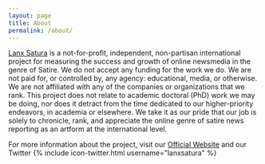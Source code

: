 ```yaml
---
layout: page
title: About
permalink: /about/
---
```


[Lanx Satura](http://lanxsatura.github.io) is a not-for-profit, independent, non-partisan international project for measuring the success and growth of online newsmedia in the genre of Satire. We do not accept any funding for the work we do. We are not paid for, or controlled by, any agency: educational, media, or otherwise. We are not affiliated with any of the companies or organizations that we rank. This project does not relate to academic doctoral (PhD) work we may be doing, nor does it detract from the time dedicated to our higher-priority endeavors, in academia or elsewhere. We take it as our pride that our job is solely to chronicle, rank, and appreciate the online genre of satire news reporting as an artform at the international level.

For more information about the project, visit our [Official Website](http://lanxsatura.wix.com/lanxsatura) and our Twitter
{% include icon-twitter.html username="lanxsatura" %}
